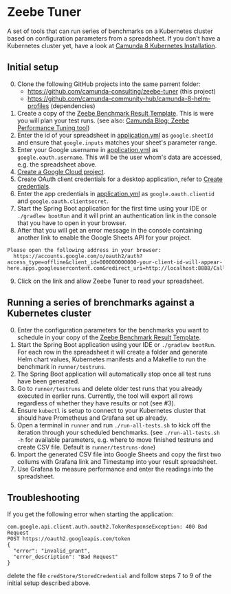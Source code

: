 # Zeebe Tuner

A set of tools that can run series of benchmarks on a Kubernetes cluster based on configuration parameters from a spreadsheet. If you don't have a Kubernetes cluster yet, have a look at [Camunda 8 Kubernetes Installation](https://github.com/camunda-community-hub/camunda8-greenfield-installation).

## Initial setup

0. Clone the following GitHub projects into the same parrent folder:
    * https://github.com/camunda-consulting/zeebe-tuner (this project)
    * https://github.com/camunda-community-hub/camunda-8-helm-profiles (dependencies)
1. Create a copy of the [Zeebe Benchmark Result Template](https://docs.google.com/spreadsheets/d/19jSD20aXuJiXBIvZVhWpcMiMQNokshv40s8kvOdea4c).
   This is were you will plan your test runs.
   (see also: [Camunda Blog: Zeebe Performance Tuning tool](https://camunda.com/blog/2020/11/zeebe-performance-tool/))
2. Enter the id of your spreadsheet in [application.yml](src/main/resources/application.yml) as `google.sheetId` and ensure that `google.inputs` matches your sheet's parameter range.
3. Enter your Google username in [application.yml](src/main/resources/application.yml) as `google.oauth.username`. This will be the user whom's data are accessed, e.g. the spreadsheet above.
4. [Create a Google Cloud project](https://developers.google.com/workspace/guides/create-project).
5. Create OAuth client credentials for a desktop application, refer to [Create credentials](https://developers.google.com/workspace/guides/create-credentials).
6. Enter the app credentials in [application.yml](src/main/resources/application.yml) as `google.oauth.clientid` and `google.oauth.clientsecret`.
7. Start the Spring Boot application for the first time using your IDE or `./gradlew bootRun` and it will print an authentication link in the console that you have to open in your browser.
8. After that you will get an error message in the console containing another link to enable the Google Sheets API for your project.
```
Please open the following address in your browser:                        
  https://accounts.google.com/o/oauth2/auth?access_type=offline&client_id=000000000000-your-client-id-will-appear-here.apps.googleusercontent.com&redirect_uri=http://localhost:8888/Callback&response_type=code&scope=https://www.googleapis.com/auth/spreadsheets
```
9. Click on the link and allow Zeebe Tuner to read your spreadsheet.

## Running a series of brenchmarks against a Kubernetes cluster
0. Enter the configuration parameters for the benchmarks you want to schedule in your copy of the [Zeebe Benchmark Result Template](https://docs.google.com/spreadsheets/d/19jSD20aXuJiXBIvZVhWpcMiMQNokshv40s8kvOdea4c).
1. Start the Spring Boot application using your IDE or `./gradlew bootRun`.
   For each row in the spreadsheet it will create a folder and generate
   Helm chart values, Kubernetes manifests and a Makefile to run the benchmark
   in `runner/testruns`.
2. The Spring Boot application will automatically stop once all test runs have been generated.
3. Go to `runner/testruns` and delete older test runs that you already executed in earlier runs.
   Currently, the tool will export all rows regardless of whether they have results or not (see #3).
4. Ensure `kubectl` is setup to connect to your Kubernetes cluster that should have Prometheus and Grafana set up already.
4. Open a terminal in `runner` and run `./run-all-tests.sh` to kick off the iteration through your scheduled benchmarks.
   (see `./run-all-tests.sh -h` for available parameters,
   e.g. where to move finished testruns and create CSV file.
   Default is `runner/testruns-done`)
5. Import the generated CSV file into Google Sheets and
   copy the first two collums with Grafana link and Timestamp into your result spreadsheet.
6. Use Grafana to measure performance and enter the readings into the spreadsheet.

## Troubleshooting
If you get the following error when starting the application:
```
com.google.api.client.auth.oauth2.TokenResponseException: 400 Bad Request
POST https://oauth2.googleapis.com/token
{
  "error": "invalid_grant",
  "error_description": "Bad Request"
}
```
delete the file `credStore/StoredCredential`
and follow steps 7 to 9 of the initial setup described above.